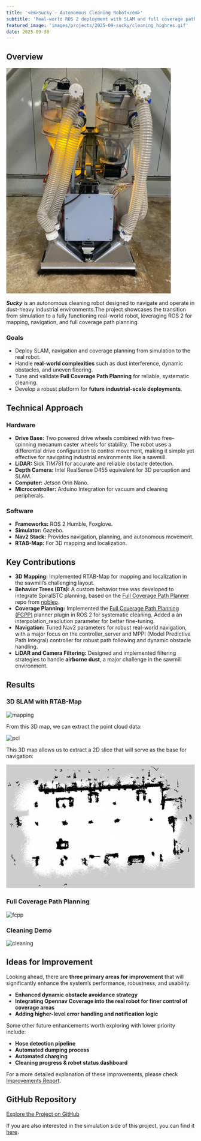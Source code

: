 ```yaml
---
title: '<em>Sucky — Autonomous Cleaning Robot</em>'
subtitle: 'Real-world ROS 2 deployment with SLAM and full coverage path planning in dust-heavy industrial environments.'
featured_image: 'images/projects/2025-09-sucky/cleaning_highres.gif'
date: 2025-09-30
---
```


## Overview

![sucky](/images/projects/2025-09-sucky/sucky_real.png)

***Sucky*** is an autonomous cleaning robot designed to navigate and operate in dust-heavy industrial environments.The project showcases the transition from simulation to a fully functioning real-world robot, leveraging ROS 2 for mapping, navigation, and full coverage path planning.


### Goals

- Deploy SLAM, navigation and coverage planning from simulation to the real robot.
- Handle **real-world complexities** such as dust interference, dynamic obstacles, and uneven flooring.
- Tune and validate **Full Coverage Path Planning** for reliable, systematic cleaning.
- Develop a robust platform for **future industrial-scale deployments**.


## Technical Approach

### Hardware

- **Drive Base:** Two powered drive wheels combined with two free-spinning mecanum caster wheels for stability. The robot uses a differential drive configuration to control movement, making it simple yet effective for navigating industrial environments like a sawmill.
- **LiDAR:** Sick TIM781 for accurate and reliable obstacle detection.
- **Depth Camera:** Intel RealSense D455 equivalent for 3D perception and SLAM.
- **Computer:** Jetson Orin Nano.
- **Microcontroller:** Arduino Integration for vacuum and cleaning peripherals.

### Software

- **Frameworks:** ROS 2 Humble, Foxglove.
- **Simulator:** Gazebo.
- **Nav2 Stack:** Provides navigation, planning, and autonomous movement.
- **RTAB-Map:** For 3D mapping and localization.

## Key Contributions

- **3D Mapping:** Implemented RTAB-Map for mapping and localization in the sawmill’s challenging layout.
- **Behavior Trees (BTs):** A custom behavior tree was developed to integrate SpiralSTC planning, based on the [Full Coverage Path Planner](https://github.com/nobleo/full_coverage_path_planner) repo from [nobleo](https://github.com/nobleo/full_coverage_path_planner).
- **Coverage Planning:** Implemented the [Full Coverage Path Planning (FCPP)](https://github.com/nobleo/full_coverage_path_planner) planner plugin in ROS 2 for systematic cleaning. Added a an interpolation_resolution parameter for better fine-tuning.
- **Navigation:** Tuned Nav2 parameters for robust real-world navigation, with a major focus on the controller_server and MPPI (Model Predictive Path Integral) controller for robust path following and dynamic obstacle handling.
- **LiDAR and Camera Filtering:** Designed and implemented filtering strategies to handle **airborne dust**, a major challenge in the sawmill environment.


## Results

### 3D SLAM with RTAB-Map

![mapping](/images/projects/2025-09-sucky/mapping.gif)

From this 3D map, we can extract the point cloud data:

![pcl](/images/projects/2025-09-sucky/pcl-fast-x4.gif)

This 3D map allows us to extract a 2D slice that will serve as the base for navigation:

![2dmap](/images/projects/2025-09-sucky/real-map.png)

### Full Coverage Path Planning

![fcpp](/images/projects/2025-09-sucky/nav-only.gif)

### Cleaning Demo

![cleaning](/images/projects/2025-09-sucky/cleaning_highres.gif)

## Ideas for Improvement

Looking ahead, there are **three primary areas for improvement** that will significantly enhance the system’s performance, robustness, and usability:

- **Enhanced dynamic obstacle avoidance strategy**
- **Integrating Opennav Coverage into the real robot for finer control of coverage areas**
- **Adding higher-level error handling and notification logic**

Some other future enhancements worth exploring with lower priority include:

- **Hose detection pipeline**
- **Automated dumping process**
- **Automated charging**
- **Cleaning progress & robot status dashboard**

For a more detailed explanation of these improvements, please check [Improvements Report](https://github.com/jkoubs/sucky_real_ws/blob/main/Improvements.md).

## GitHub Repository

[Explore the Project on GitHub](https://github.com/jkoubs/sucky_real_ws)

If you are also interested in the simulation side of this project, you can find it [here](https://github.com/jkoubs/sucky_ws).





